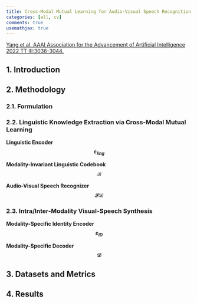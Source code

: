 ```yaml
---
title: Cross-Modal Mutual Learning for Audio-Visual Speech Recognition and Manipulation
categories: [all, cv]
comments: true
usemathjax: true
---
```


[Yang et al. AAAI Association for the Advancement of Artificial Intelligence 2022 TT III:3036-3044.](https://doi.org/10.1609/aaai.v36i3.20210)

## 1. Introduction

## 2. Methodology

### 2.1. Formulation

### 2.2. Linguistic Knowledge Extraction via Cross-Modal Mutual Learning

**Linguistic Encoder $$\varepsilon_{ling}$$**

**Modality-Invariant Linguistic Codebook $$\mathcal{B}$$**

**Audio-Visual Speech Recognizer $$\mathcal{SR}$$**

### 2.3. Intra/Inter-Modality Visual-Speech Synthesis

**Modality-Specific Identity Encoder $$\varepsilon_{ID}$$**

**Modality-Specific Decoder $$\mathcal{D}$$**

## 3. Datasets and Metrics

## 4. Results
